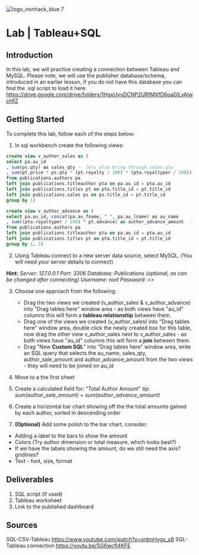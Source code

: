 ![logo_ironhack_blue 7](https://user-images.githubusercontent.com/23629340/40541063-a07a0a8a-601a-11e8-91b5-2f13e4e6b441.png)

# Lab | Tableau+SQL

## Introduction

In this lab, we will practice creating a connection between Tableau and MySQL. Please note, we will use the publisher database/schema, introduced in an earlier lesson, if you do not have this database you can find the .sql script to load it here:
https://drive.google.com/drive/folders/1HgxUyyDCNP2URfMXfD6paGlLyAIwcHfZ



## Getting Started

To complete this lab, follow each of the steps below:

1. In sql workbench create the following views:

```sql
create view v_author_sales as (
select pa.au_id
, sum(ps.qty) as sales_qty -- lets also bring through sales_qty
, sum(pt.price * ps.qty * (pt.royalty / 100) * (pta.royaltyper / 100)) as author_sale_amount -- title price * sales quantity * royalty per author * royalty per author : summed to create gain through sales
from publications.authors pa
left join publications.titleauthor pta on pa.au_id = pta.au_id
left join publications.titles pt on pta.title_id = pt.title_id
left join publications.sales ps on ps.title_id = pt.title_id
group by 1)
```
 
```sql
create view v_author_advance as (
select pa.au_id, concat(pa.au_fname, " ", pa.au_lname) as au_name
, sum((pta.royaltyper / 100) * pt.advance) as author_advance_amount  -- royaltyper(author) is a percentage in integer format so we divide by 100 and multiply by the advance to get that authors share of the advance, we sum to total these advances
from publications.authors pa
left join publications.titleauthor pta on pa.au_id = pta.au_id
left join publications.titles pt on pta.title_id = pt.title_id
group by 1, 2)
```

 
2. Using Tableau connect to a new server data source, select MySQL. (You will need your server details to connect)

__Hint:__
_Server: 127.0.0.1
Port: 3306
Database: Publications (optional, as can be changed after connecting)
Username: root
Password: <<your MySQL server root password>>_

3. Choose one approach from the following:
   - Drag the two views we created (v_author_sales & v_author_advance) into "Drag tables here" window area - as both views have "au_id" columns this will form a **tableau relationship** between them.
   - Drag one of the views we created (v_author_sales) into "Drag tables here" window area, double click the newly created box for this table, now drag the other view v_author_sales next to v_author_sales  - as both views have "au_id" columns this will form a **join** between them.
   - Drag "New **Custom SQL**" into "Drag tables here" window area, write an SQL query that selects the au_name, sales_qty, author_sale_amount and author_advance_amount from the two views - they will need to be joined on au_id

4. Move to a the first sheet
5. Create a calculated field for: "Total Author Amount"  _tip: sum(author_sale_amount) + sum(author_advance_amount)_
6. Create a horizontal bar chart showing off the the total amounts gained by each author, sorted in descending order
7. **(Optional)** Add some polish to the bar chart, consider:
  - Adding a label to the bars to show the amount
  - Colors (Try author dimension or total measure, which looks best?)
  - If we have the labels showing the amount, do we still need the axis? gridlines?
  - Text - font, size, format

## Deliverables
1. SQL script (if used)
2. Tableau worksheet
3. Link to the published dashboard

## Sources
SQL-CSV-Tableau https://www.youtube.com/watch?v=onbnHygx_s8
SQL-Tableau connection https://youtu.be/SG6wcfI4KFE
